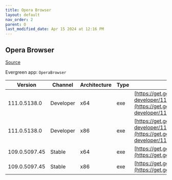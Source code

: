 ```yaml
---
title: Opera Browser
layout: default
nav_order: 2
parent: O
last_modified_date: Apr 15 2024 at 12:16 PM
---
```


## Opera Browser

[Source](https://www.opera.com/browsers/opera)

Evergreen app: `OperaBrowser`

| Version       | Channel   | Architecture | Type | URI                                                                                                                                                                                                                    |
| ------------- | --------- | ------------ | ---- | ---------------------------------------------------------------------------------------------------------------------------------------------------------------------------------------------------------------------- |
| 111.0.5138.0  | Developer | x64          | exe  | [https://get.geo.opera.com/pub/opera-developer/111.0.5138.0/win/Opera_Developer_111.0.5138.0_Setup_x64.exe](https://get.geo.opera.com/pub/opera-developer/111.0.5138.0/win/Opera_Developer_111.0.5138.0_Setup_x64.exe) |
| 111.0.5138.0  | Developer | x86          | exe  | [https://get.geo.opera.com/pub/opera-developer/111.0.5138.0/win/Opera_Developer_111.0.5138.0_Setup.exe](https://get.geo.opera.com/pub/opera-developer/111.0.5138.0/win/Opera_Developer_111.0.5138.0_Setup.exe)         |
| 109.0.5097.45 | Stable    | x64          | exe  | [https://get.geo.opera.com/pub/opera/desktop/109.0.5097.45/win/Opera_109.0.5097.45_Setup_x64.exe](https://get.geo.opera.com/pub/opera/desktop/109.0.5097.45/win/Opera_109.0.5097.45_Setup_x64.exe)                     |
| 109.0.5097.45 | Stable    | x86          | exe  | [https://get.geo.opera.com/pub/opera/desktop/109.0.5097.45/win/Opera_109.0.5097.45_Setup.exe](https://get.geo.opera.com/pub/opera/desktop/109.0.5097.45/win/Opera_109.0.5097.45_Setup.exe)                             |
